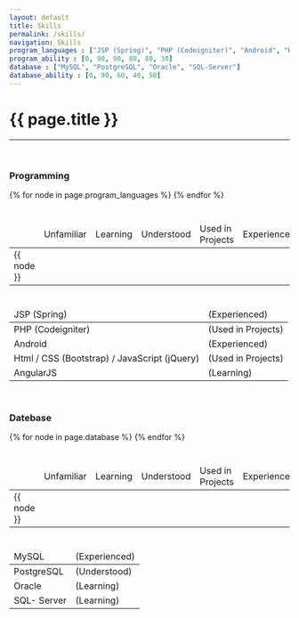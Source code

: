 ```yaml
---
layout: default
title: Skills
permalink: /skills/
navigation: Skills
program_languages : ["JSP (Spring)", "PHP (Codeigniter)", "Android", "Html / CSS (Bootstrap) / JavaScript (jQuery)", "AngularJS"]
program_ability : [0, 90, 90, 80, 80, 30]
database : ["MySQL", "PostgreSQL", "Oracle", "SQL-Server"]
database_ability : [0, 90, 60, 40, 50]
---
```


# {{ page.title }}
---

<br>

<h3 class="section">Programming</h3>

<div class="row hidden-xs">
	<div class="col-sm-10 col-sm-offset-1">
		<table class="table small" style="margin-top: 40px; margin-bottom: 40px;">
			<thead>
				<tr>
					<td class="col-sm-2"></td>
					<td class="col-sm-2 text-center" style="vertical-align: middle;">Unfamiliar</td>
					<td class="col-sm-2 text-center" style="vertical-align: middle;">Learning</td>
					<td class="col-sm-2 text-center" style="vertical-align: middle;">Understood</td>
					<td class="col-sm-2 text-center" style="vertical-align: middle;">Used in Projects</td>
					<td class="col-sm-2 text-center" style="vertical-align: middle;">Experienced</td>
				</tr>
			</thead>
			<tbody>
				{% for node in page.program_languages %}
				<tr>
					<td class="col-sm-2">{{ node }}</td>
					<td colspan="5" class="col-sm-10">
						<div class="progress">
							<div class="progress-bar" role="progressbar" aria-valuemax="100" style="width: {{page.program_ability[forloop.index]}}%; height: 60px;">
							</div>
						</div>
					</td>
				</tr>
				{% endfor %}
			</tbody>
		</table>
	</div>
</div>

<!-- Moblie -->
<div class="visible-xs">
	<table class="table small">
		<thead>
			<tr>
				<td>JSP (Spring)</td>
				<td>
					<i class="fa fa-star"></i><i class="fa fa-star"></i><i class="fa fa-star"></i><i class="fa fa-star"></i><i class="fa fa-star-half-o"></i>
					(Experienced)
				</td>
			</tr>
		</thead>
		<tbody>	
			<tr>
				<td>PHP (Codeigniter)</td>
				<td>
					<i class="fa fa-star"></i><i class="fa fa-star"></i><i class="fa fa-star"></i><i class="fa fa-star"></i><i class="fa fa-star-o"></i>
					(Used in Projects)
				</td>
			</tr>
			<tr>
				<td>Android</td>
				<td>
					<i class="fa fa-star"></i><i class="fa fa-star"></i><i class="fa fa-star"></i><i class="fa fa-star"></i><i class="fa fa-star-half-o"></i>
					(Experienced)
				</td>
			</tr>
			<tr>
				<td>Html / CSS (Bootstrap) / JavaScript (jQuery)</td>
				<td>
					<i class="fa fa-star"></i><i class="fa fa-star"></i><i class="fa fa-star"></i><i class="fa fa-star"></i><i class="fa fa-star-o"></i>
					(Used in Projects)
				</td>
			</tr>
			<tr>
				<td>AngularJS</td>
				<td>
					<i class="fa fa-star"></i><i class="fa fa-star-half-o"></i><i class="fa fa-star-o"></i><i class="fa fa-star-o"></i><i class="fa fa-star-o"></i>
					(Learning)
				</td>
			</tr>
		</tbody>
	</table>
</div>

<br>

<h3 class="section">Datebase</h3>

<div class="row hidden-xs">
	<div class="col-sm-10 col-sm-offset-1">
		<table class="table small" style="margin-top: 40px; margin-bottom: 40px;">
			<thead>
				<tr>
					<td class="col-sm-2"></td>
					<td class="col-sm-2 text-center" style="vertical-align: middle;">Unfamiliar</td>
					<td class="col-sm-2 text-center" style="vertical-align: middle;">Learning</td>
					<td class="col-sm-2 text-center" style="vertical-align: middle;">Understood</td>
					<td class="col-sm-2 text-center" style="vertical-align: middle;">Used in Projects</td>
					<td class="col-sm-2 text-center" style="vertical-align: middle;">Experienced</td>
				</tr>
			</thead>
			<tbody>
			{% for node in page.database %}
				<tr>
					<td class="col-sm-2">{{ node }}</td>
					<td colspan="5" class="col-sm-10">
						<div class="progress">
							<div class="progress-bar-danger" role="progressbar" aria-valuemax="100" style="width: {{page.database_ability[forloop.index]}}%; height: 60px;">
							</div>
						</div>
					</td>
				</tr>
				{% endfor %}
			</tbody>
		</table>
	</div>
</div>

<!-- Moblie -->
<div class="visible-xs">
	<table class="table small">
		<thead>
			<tr>
				<td>MySQL</td>
				<td>
					<i class="fa fa-star"></i><i class="fa fa-star"></i><i class="fa fa-star"></i><i class="fa fa-star"></i><i class="fa fa-star"></i>
					(Experienced)
				</td>
			</tr>
		</thead>
		<tbody>
			<tr>
				<td>PostgreSQL</td>
				<td>
					<i class="fa fa-star"></i><i class="fa fa-star"></i><i class="fa fa-star"></i><i class="fa fa-star-o"></i><i class="fa fa-star-o"></i>
					(Understood)
				</td>
			</tr>
			<tr>
				<td>Oracle</td>
				<td>
					<i class="fa fa-star"></i><i class="fa fa-star"></i><i class="fa fa-star-o"></i><i class="fa fa-star-o"></i><i class="fa fa-star-o"></i>
					(Learning)
				</td>
			</tr>
			<tr>
				<td>SQL- Server</td>
				<td>
					<i class="fa fa-star"></i><i class="fa fa-star"></i><i class="fa fa-star-o"></i><i class="fa fa-star-o"></i><i class="fa fa-star-o"></i>
					(Learning)
				</td>
			</tr>
		</tbody>
	</table>
</div>
